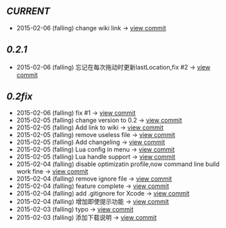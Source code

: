       
*CURRENT*
---
    
- 2015-02-06 (falling) change wiki link -> [view commit](https://github.com/xplusz/smartbus-nodejs/commit/113d76b54abab5a1176bfc580bdeabc17139d9d2)    
       
*0.2.1*
---
    
- 2015-02-06 (falling) 忘记在每次拖动时更新lastLocation,fix #2 -> [view commit](https://github.com/xplusz/smartbus-nodejs/commit/8269b040767734551d2d4465c9e3c155b5f3a635)    
       
*0.2fix*
---
    
- 2015-02-06 (falling) fix #1 -> [view commit](https://github.com/xplusz/smartbus-nodejs/commit/47a14cebd3450167fa749bc782cc3ef4280cf91b)
- 2015-02-05 (falling) change version to 0.2 -> [view commit](https://github.com/xplusz/smartbus-nodejs/commit/86b099643be3bcf41fbc47335f28d86323fdcf59)
- 2015-02-05 (falling) Add link to wiki -> [view commit](https://github.com/xplusz/smartbus-nodejs/commit/0d2e4827a2bd0d212da41a2e8e064e5256bd20c7)
- 2015-02-05 (falling) remove useless file -> [view commit](https://github.com/xplusz/smartbus-nodejs/commit/76ae98c2fe5de4c5586259639f66bb868791c254)
- 2015-02-05 (falling) Add changeling -> [view commit](https://github.com/xplusz/smartbus-nodejs/commit/c1121190635ffcdfcfa16adbabbbf71762170d43)
- 2015-02-05 (falling) Lua config in menu -> [view commit](https://github.com/xplusz/smartbus-nodejs/commit/3a34fc68d943e4e34471bfe4952b30cf65acd1c0)
- 2015-02-05 (falling) Lua handle support -> [view commit](https://github.com/xplusz/smartbus-nodejs/commit/76758639b29b52196e3920dbfd361c86ede201f3)
- 2015-02-04 (falling) disable optimizatin profile,now command line build work fine -> [view commit](https://github.com/xplusz/smartbus-nodejs/commit/d39e91978369602ee92d3df6be382e94581a122d)
- 2015-02-04 (falling) remove ignore file -> [view commit](https://github.com/xplusz/smartbus-nodejs/commit/7f90b113043b30175fb7884520fbaf380143d273)
- 2015-02-04 (falling) feature complete -> [view commit](https://github.com/xplusz/smartbus-nodejs/commit/408e774ec71f6a21a1dd409d4856a32738fca52b)
- 2015-02-04 (falling) add .gitignore for Xcode -> [view commit](https://github.com/xplusz/smartbus-nodejs/commit/3edbeb8adcb883184ca4cbbf44847193eaf9fa1d)
- 2015-02-04 (falling) 增加即使提示功能 -> [view commit](https://github.com/xplusz/smartbus-nodejs/commit/c729b779c3bd237c848ced5c5a70c98752a0e56b)
- 2015-02-03 (falling) typo -> [view commit](https://github.com/xplusz/smartbus-nodejs/commit/bec0b5c3e6e5d02e9c8ca15176d94c74879191fb)
- 2015-02-03 (falling) 添加下载说明 -> [view commit](https://github.com/xplusz/smartbus-nodejs/commit/b10935d76b3dc3daa53cda6f58234c5a9254deff)    
